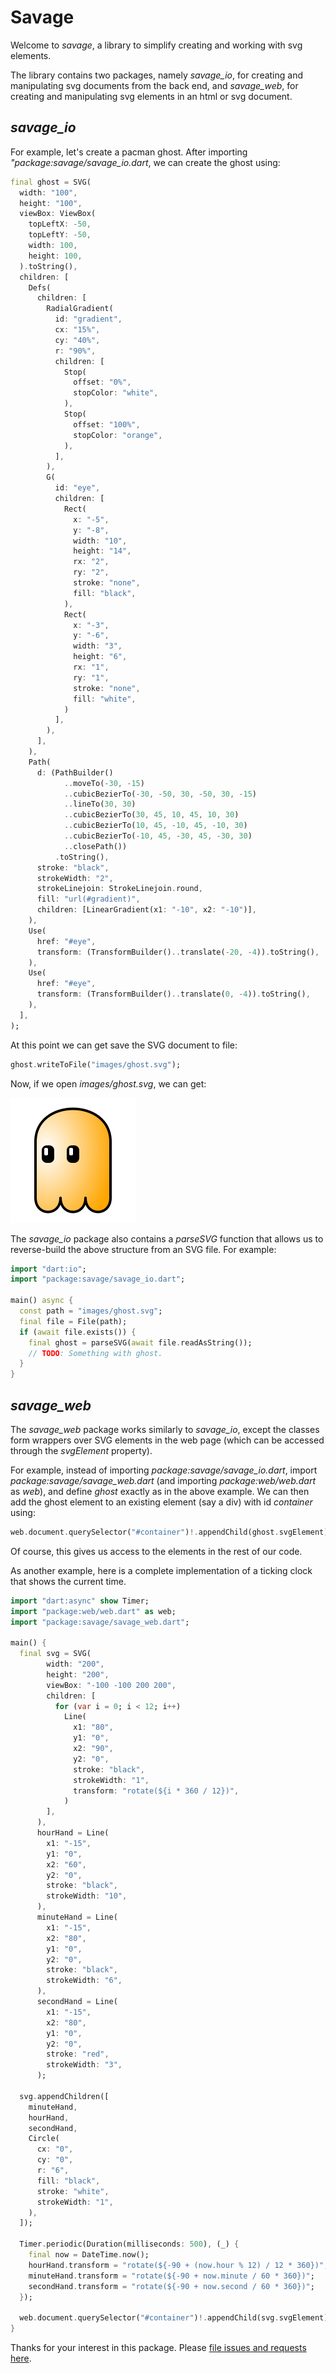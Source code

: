 
# Savage

Welcome to *savage*, a library to simplify creating and working with svg elements.

The library contains two packages, namely *savage_io*, for creating and manipulating svg documents from the back end, and *savage_web*, for creating and manipulating svg elements in an html or svg document.

## *savage_io*

For example, let's create a pacman ghost. After importing *"package:savage/savage_io.dart*, we can create the ghost using:

```dart
final ghost = SVG(
  width: "100",
  height: "100",
  viewBox: ViewBox(
    topLeftX: -50,
    topLeftY: -50,
    width: 100,
    height: 100,
  ).toString(),
  children: [
    Defs(
      children: [
        RadialGradient(
          id: "gradient",
          cx: "15%",
          cy: "40%",
          r: "90%",
          children: [
            Stop(
              offset: "0%",
              stopColor: "white",
            ),
            Stop(
              offset: "100%",
              stopColor: "orange",
            ),
          ],
        ),
        G(
          id: "eye",
          children: [
            Rect(
              x: "-5",
              y: "-8",
              width: "10",
              height: "14",
              rx: "2",
              ry: "2",
              stroke: "none",
              fill: "black",
            ),
            Rect(
              x: "-3",
              y: "-6",
              width: "3",
              height: "6",
              rx: "1",
              ry: "1",
              stroke: "none",
              fill: "white",
            )
          ],
        ),
      ],
    ),
    Path(
      d: (PathBuilder()
            ..moveTo(-30, -15)
            ..cubicBezierTo(-30, -50, 30, -50, 30, -15)
            ..lineTo(30, 30)
            ..cubicBezierTo(30, 45, 10, 45, 10, 30)
            ..cubicBezierTo(10, 45, -10, 45, -10, 30)
            ..cubicBezierTo(-10, 45, -30, 45, -30, 30)
            ..closePath())
          .toString(),
      stroke: "black",
      strokeWidth: "2",
      strokeLinejoin: StrokeLinejoin.round,
      fill: "url(#gradient)",
      children: [LinearGradient(x1: "-10", x2: "-10")],
    ),
    Use(
      href: "#eye",
      transform: (TransformBuilder()..translate(-20, -4)).toString(),
    ),
    Use(
      href: "#eye",
      transform: (TransformBuilder()..translate(0, -4)).toString(),
    ),
  ],
);
```

At this point we can get save the SVG document to file:

```dart
ghost.writeToFile("images/ghost.svg");
```

Now, if we open *images/ghost.svg*, we can get:

![](images/ghost.svg)

The *savage_io* package also contains a *parseSVG* function that allows us to reverse-build the above structure from an SVG file. For example:

```dart
import "dart:io";
import "package:savage/savage_io.dart";

main() async {
  const path = "images/ghost.svg";
  final file = File(path);
  if (await file.exists()) {
    final ghost = parseSVG(await file.readAsString());
    // TODO: Something with ghost.
  }
}
```

## *savage_web*

The *savage_web* package works similarly to *savage_io*, except the classes form wrappers over SVG elements in the web page (which can be accessed through the *svgElement* property).

For example, instead of importing *package:savage/savage_io.dart*, import *package:savage/savage_web.dart* (and importing *package:web/web.dart* as *web*), and define *ghost* exactly as in the above example. We can then add the ghost element to an existing element (say a div) with id *container* using:

```dart
web.document.querySelector("#container")!.appendChild(ghost.svgElement);
```

Of course, this gives us access to the elements in the rest of our code.

As another example, here is a complete implementation of a ticking clock that shows the current time. 

```dart
import "dart:async" show Timer;
import "package:web/web.dart" as web;
import "package:savage/savage_web.dart";

main() {
  final svg = SVG(
        width: "200",
        height: "200",
        viewBox: "-100 -100 200 200",
        children: [
          for (var i = 0; i < 12; i++)
            Line(
              x1: "80",
              y1: "0",
              x2: "90",
              y2: "0",
              stroke: "black",
              strokeWidth: "1",
              transform: "rotate(${i * 360 / 12})",
            )
        ],
      ),
      hourHand = Line(
        x1: "-15",
        y1: "0",
        x2: "60",
        y2: "0",
        stroke: "black",
        strokeWidth: "10",
      ),
      minuteHand = Line(
        x1: "-15",
        x2: "80",
        y1: "0",
        y2: "0",
        stroke: "black",
        strokeWidth: "6",
      ),
      secondHand = Line(
        x1: "-15",
        x2: "80",
        y1: "0",
        y2: "0",
        stroke: "red",
        strokeWidth: "3",
      );

  svg.appendChildren([
    minuteHand,
    hourHand,
    secondHand,
    Circle(
      cx: "0",
      cy: "0",
      r: "6",
      fill: "black",
      stroke: "white",
      strokeWidth: "1",
    ),
  ]);

  Timer.periodic(Duration(milliseconds: 500), (_) {
    final now = DateTime.now();
    hourHand.transform = "rotate(${-90 + (now.hour % 12) / 12 * 360})";
    minuteHand.transform = "rotate(${-90 + now.minute / 60 * 360})";
    secondHand.transform = "rotate(${-90 + now.second / 60 * 360})";
  });

  web.document.querySelector("#container")!.appendChild(svg.svgElement);
}

```

Thanks for your interest in this package. Please [file issues and requests here](https://github.com/ram6ler/savage/issues).